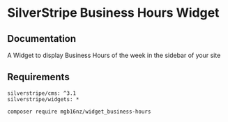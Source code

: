 # SilverStripe Business Hours Widget

## Documentation
A Widget to display Business Hours of the week in the sidebar of your site

## Requirements

```
silverstripe/cms: ^3.1
silverstripe/widgets: *
```


```
composer require mgb16nz/widget_business-hours
```
